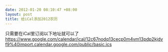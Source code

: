 ```yaml
--- 
date: 2012-01-20 08:10:47 +08:00
layout: post
title: 给iCal添加2012农历
---
```

只需要在iCal里订阅以下地址就可以了
<a>https://www.google.com/calendar/ical/12c67nodq13cecp0m4vm13pdp2kjdvf9%40import.calendar.google.com/public/basic.ics</a>
